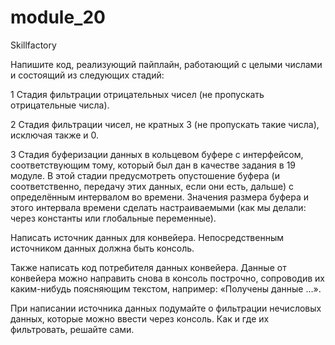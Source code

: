 # module_20
Skillfactory

Напишите код, реализующий пайплайн, работающий с целыми числами и состоящий из следующих стадий:

1 Стадия фильтрации отрицательных чисел (не пропускать отрицательные числа).

2 Стадия фильтрации чисел, не кратных 3 (не пропускать такие числа), исключая также и 0.

3 Стадия буферизации данных в кольцевом буфере с интерфейсом, соответствующим тому, который был дан в качестве задания в 19 модуле. В этой стадии предусмотреть опустошение буфера (и соответственно, передачу этих данных, если они есть, дальше) с определённым интервалом во времени. Значения размера буфера и этого интервала времени сделать настраиваемыми (как мы делали: через константы или глобальные переменные).


Написать источник данных для конвейера. Непосредственным источником данных должна быть консоль.

Также написать код потребителя данных конвейера. Данные от конвейера можно направить снова в консоль построчно, сопроводив их каким-нибудь поясняющим текстом, например: «Получены данные …».

При написании источника данных подумайте о фильтрации нечисловых данных, которые можно ввести через консоль. Как и где их фильтровать, решайте сами.
